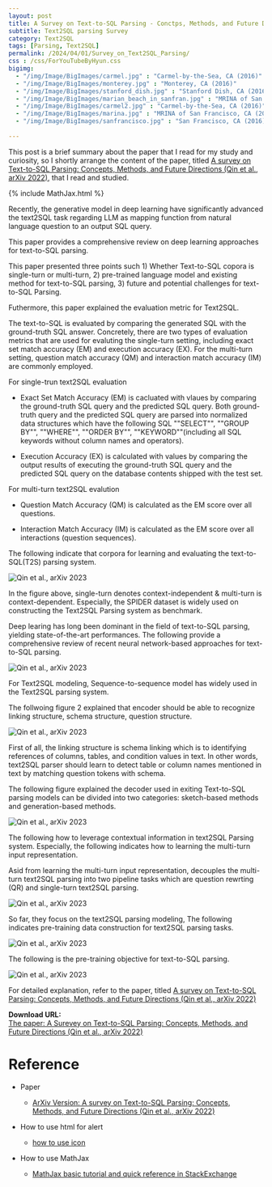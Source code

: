 ```yaml
---
layout: post
title: A Survey on Text-to-SQL Parsing - Conctps, Methods, and Future Directions
subtitle: Text2SQL parsing Survey
category: Text2SQL
tags: [Parsing, Text2SQL]
permalink: /2024/04/01/Survey_on_Text2SQL_Parsing/
css : /css/ForYouTubeByHyun.css
bigimg: 
  - "/img/Image/BigImages/carmel.jpg" : "Carmel-by-the-Sea, CA (2016)"
  - "/img/Image/BigImages/monterey.jpg" : "Monterey, CA (2016)"
  - "/img/Image/BigImages/stanford_dish.jpg" : "Stanford Dish, CA (2016)"
  - "/img/Image/BigImages/marian_beach_in_sanfran.jpg" : "MRINA of San Francisco, CA (2016)"
  - "/img/Image/BigImages/carmel2.jpg" : "Carmel-by-the-Sea, CA (2016)"
  - "/img/Image/BigImages/marina.jpg" : "MRINA of San Francisco, CA (2016)"
  - "/img/Image/BigImages/sanfrancisco.jpg" : "San Francisco, CA (2016)"
  
---
```


This post is a brief summary about the paper that I read for my study and curiosity, so I shortly arrange the content of the paper, titled [A survey on Text-to-SQL Parsing: Concepts, Methods, and Future Directions (Qin et al., arXiv 2022)](https://arxiv.org/abs/2208.13629), that I read and studied. 

{% include MathJax.html %}

Recently, the generative model in deep learning have significantly advanced the text2SQL task regarding LLM as mapping function from natural language question to an output SQL query.

This paper provides a comprehensive review on deep learning approaches for text-to-SQL parsing.

This paper presented three points such 1) Whether Text-to-SQL copora is single-turn or multi-turn, 2) pre-trained language model and existing method for text-to-SQL parsing, 3) future and potential challenges for text-to-SQL Parsing.

Futhermore, this paper explained the evaluation metric for Text2SQL. 

The text-to-SQL is evaluated by comparing the generated SQL with the ground-truth SQL answer. Concretely, there are two types of evaluation metrics that are used for evaluting the single-turn setting, including exact set match accuracy (EM) and execution accuracy (EX). For the multi-turn setting, question match accuracy (QM) and interaction match accuracy (IM) are commonly employed.

For single-trun text2SQL evaluation 

  - Exact Set Match Accuracy (EM) is cacluated with vlaues by comparing the ground-truth SQL query and the predicted SQL query. Both ground-truth query and the predicted SQL query are parsed into normalized data structures which have the following SQL ""SELECT"", ""GROUP BY"", ""WHERE"", ""ORDER BY"", ""KEYWORD""(including all SQL keywords without column names and operators).

  - Execution Accuracy (EX) is calculated with values by comparing the output results of executing the ground-truth SQL query and the predicted SQL query on the database contents shipped with the test set.

For multi-turn text2SQL evalution

   - Question Match Accuracy (QM) is calculated as the EM score over all questions.

   - Interaction Match Accuracy (IM) is calculated as the EM score over all interactions (question sequences).

The following indicate that corpora for learning and evaluating the text-to-SQL(T2S) parsing system.

![Qin et al., arXiv 2023](/img/Image/NaturalLanguageProcessing/Papers/Text2SQL/2024-04-01-Survey_on_Text2SQL_Parsing/text2SQL_survey_dataset_table2.png)

In the figure above, single-turn denotes context-independent & multi-turn is context-dependent. Especially, the SPIDER dataset is widely used on constructing the Text2SQL Parsing system as benchmark.

Deep learing has long been dominant in the field of text-to-SQL parsing, yielding state-of-the-art performances. The following provide a comprehensive review of recent neural network-based approaches for text-to-SQL parsing.

![Qin et al., arXiv 2023](/img/Image/NaturalLanguageProcessing/Papers/Text2SQL/2024-04-01-Survey_on_Text2SQL_Parsing/text2SQL_survey_dataset_table3.png)

For Text2SQL modeling, Sequence-to-sequence model has widely used in the Text2SQL parsing system. 

The follwoing figure 2 explained that encoder should be able to recognize linking structure, schema structure, question structure.

![Qin et al., arXiv 2023](/img/Image/NaturalLanguageProcessing/Papers/Text2SQL/2024-04-01-Survey_on_Text2SQL_Parsing/text2SQL_survey_dataset_figure2.png)

First of all, the linking structure is schema linking which is to identifying references of columns, tables, and condition values in text. In other words, text2SQL parser should learn to detect table or column names mentioned in text by matching question tokens with schema.

The following figure explained the decoder used in exiting Text-to-SQL parsing models can be divided into two categories: sketch-based methods and generation-based methods.

![Qin et al., arXiv 2023](/img/Image/NaturalLanguageProcessing/Papers/Text2SQL/2024-04-01-Survey_on_Text2SQL_Parsing/text2SQL_survey_dataset_figure3.png)

The following how to leverage contextual information in text2SQL Parsing system.
Especially, the following indicates how to learning the multi-turn input representation. 

Asid from learning the multi-turn input representation, decouples the multi-turn text2SQL parsing into two pipeline tasks which are question rewrting (QR) and single-turn text2SQL parsing.

![Qin et al., arXiv 2023](/img/Image/NaturalLanguageProcessing/Papers/Text2SQL/2024-04-01-Survey_on_Text2SQL_Parsing/text2SQL_survey_dataset_figure4.png)

So far, they focus on the text2SQL parsing modeling, The following indicates pre-training data construction for text2SQL parsing tasks.

![Qin et al., arXiv 2023](/img/Image/NaturalLanguageProcessing/Papers/Text2SQL/2024-04-01-Survey_on_Text2SQL_Parsing/text2SQL_survey_dataset_table4.png)

The following is the pre-training objective for text-to-SQL parsing.

![Qin et al., arXiv 2023](/img/Image/NaturalLanguageProcessing/Papers/Text2SQL/2024-04-01-Survey_on_Text2SQL_Parsing/text2SQL_survey_dataset_table5.png)

For detailed explanation, refer to the paper, titled [A survey on Text-to-SQL Parsing: Concepts, Methods, and Future Directions (Qin et al., arXiv 2022)](https://arxiv.org/abs/2208.13629)

<div class="alert alert-success" role="alert"><i class="fa fa-paperclip fa-lg"></i> <b>Download URL: </b><br>
  <a href="https://arxiv.org/abs/2208.13629">The paper: A Surevey on Text-to-SQL Parsing: Concepts, Methods, and Future Directions (Qin et al., arXiv 2022)</a> </div>

# Reference 

- Paper 
  - [ArXiv Version: A survey on Text-to-SQL Parsing: Concepts, Methods, and Future Directions (Qin et al., arXiv 2022)](https://arxiv.org/abs/2208.13629)
  
- How to use html for alert
  - [how to use icon](http://idratherbewriting.com/documentation-theme-jekyll/mydoc_icons.html)
 
- How to use MathJax 
  - [MathJax basic tutorial and quick reference in StackExchange](https://math.meta.stackexchange.com/questions/5020/mathjax-basic-tutorial-and-quick-reference)

